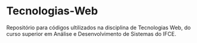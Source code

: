 # Tecnologias-Web
Repositório para códigos ultilizados na disciplina de Tecnologias Web, do curso superior em Análise e Desenvolvimento de Sistemas do IFCE.
